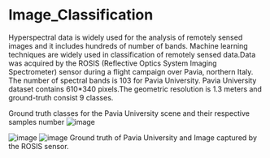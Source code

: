 # Image_Classification
Hyperspectral data is widely used for the analysis of remotely sensed images and it includes hundreds of number of bands. Machine learning techniques are widely used in classification of remotely sensed data.Data was acquired by the ROSIS (Reflective Optics System Imaging Spectrometer) sensor during a flight campaign over Pavia, northern Italy. 
The number of spectral bands is 103 for Pavia University. Pavia University dataset contains 610*340 pixels.The geometric resolution is 1.3 meters and ground-truth consist 9 classes.

Ground truth classes for the Pavia University scene and their respective samples number
![image](https://user-images.githubusercontent.com/64328738/120937034-b2f5bb00-c728-11eb-8b79-e70dbfb110f0.png)



![image](https://user-images.githubusercontent.com/64328738/120937038-bbe68c80-c728-11eb-91e0-045c44a41f7b.png)
                ![image](https://user-images.githubusercontent.com/64328738/120937041-c1dc6d80-c728-11eb-9319-bc584122e84b.png)
                     Ground truth of Pavia University and Image captured by the ROSIS sensor.


